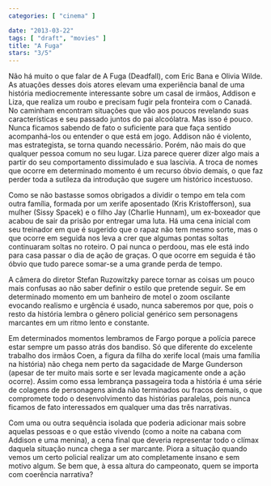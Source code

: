 ```yaml
---
categories: [ "cinema" ]

date: "2013-03-22"
tags: [ "draft", "movies" ]
title: "A Fuga"
stars: "3/5"
---
```

Não há muito o que falar de A Fuga (Deadfall), com Eric Bana e Olivia Wilde. As atuações desses dois atores elevam uma experiência banal de uma história mediocremente interessante sobre um casal de irmãos, Addison e Liza, que realiza um roubo e precisam fugir pela fronteira com o Canadá. No caminham encontram situações que vão aos poucos revelando suas características e seu passado juntos do pai alcoólatra. Mas isso é pouco. Nunca ficamos sabendo de fato o suficiente para que faça sentido acompanhá-los ou entender o que está em jogo. Addison não é violento, mas estrategista, se torna quando necessário. Porém, não mais do que qualquer pessoa comum no seu lugar. Liza parece querer dizer algo mais a partir do seu comportamento dissimulado e sua lascívia. A troca de nomes que ocorre em determinado momento é um recurso óbvio demais, o que faz perder toda a sutileza da introdução que sugere um histórico incestuoso.

Como se não bastasse somos obrigados a dividir o tempo em tela com outra família, formada por um xerife aposentado (Kris Kristofferson), sua mulher (Sissy Spacek) e o filho Jay (Charlie Hunnam), um ex-boxeador que acabou de sair da prisão por entregar uma luta. Há uma cena inicial com seu treinador em que é sugerido que o rapaz não tem mesmo sorte, mas o que ocorre em seguida nos leva a crer que algumas pontas soltas continuaram soltas no roteiro. O pai nunca o perdoou, mas ele está indo para casa passar o dia de ação de graças. O que ocorre em seguida é tão óbvio que tudo parece somar-se a uma grande perda de tempo.

A câmera do diretor Stefan Ruzowitzky parece tornar as coisas um pouco mais confusas ao não saber definir o estilo que pretende seguir. Se em determinado momento em um banheiro de motel o zoom oscilante evocando realismo e urgência é usado, nunca saberemos por que, pois o resto da história lembra o gênero policial genérico sem personagens marcantes em um ritmo lento e constante.

Em determinados momentos lembramos de Fargo porque a polícia parece estar sempre um passo atrás dos bandiso. Só que diferente do excelente trabalho dos irmãos Coen, a figura da filha do xerife local (mais uma família na história) não chega nem perto da sagacidade de Marge Gunderson (apesar de ter muito mais sorte e ser levada magicamente onde a ação ocorre). Assim como essa lembrança passageira toda a história é uma série de colagens de personagens ainda não terminados ou fracos demais, o que compromete todo o desenvolvimento das histórias paralelas, pois nunca ficamos de fato interessados em qualquer uma das três narrativas.

Com uma ou outra sequência isolada que poderia adicionar mais sobre aquelas pessoas e o que estão vivendo (como a noite na cabana com Addison e uma menina), a cena final que deveria representar todo o clímax daquela situação nunca chega a ser marcante. Piora a situação quando vemos um certo policial realizar um ato completamente insano e sem motivo algum. Se bem que, à essa altura do campeonato, quem se importa com coerência narrativa?

